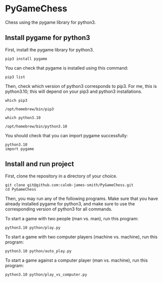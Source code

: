 # PyGameChess

Chess using the pygame library for python3.

## Install pygame for python3

First, install the pygame library for python3.
```
pip3 install pygame
```
You can check that pygame is installed using this command:
```
pip3 list
```

Then, check which version of python3 corresponds to pip3.
For me, this is python3.10; this will depend on your pip3 and python3 installations.
```
which pip3

/opt/homebrew/bin/pip3

which python3.10

/opt/homebrew/bin/python3.10
```

You should check that you can import pygame successfully:
```
python3.10
import pygame
```

## Install and run project

First, clone the repository in a directory of your choice.
```
git clone git@github.com:caleb-james-smith/PyGameChess.git
cd PyGameChess
```

Then, you may run any of the following programs.
Make sure that you have already installed pygame for python3, and make sure to use the corresponding version of python3 for all commands.

To start a game with two people (man vs. man), run this program:
```
python3.10 python/play.py
```

To start a game with two computer players (machine vs. machine), run this program:
```
python3.10 python/auto_play.py
```

To start a game against a computer player (man vs. machine), run this program:
```
python3.10 python/play_vs_computer.py
```
